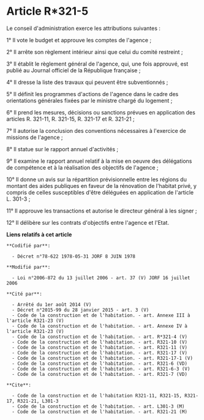 # Article R*321-5

Le conseil d'administration exerce les attributions suivantes :

1° Il vote le budget et approuve les comptes de l'agence ;

2° Il arrête son règlement intérieur ainsi que celui du comité restreint ;

3° Il établit le règlement général de l'agence, qui, une fois approuvé, est publié au Journal officiel de la République
française ;

4° Il dresse la liste des travaux qui peuvent être subventionnés ;

5° Il définit les programmes d'actions de l'agence dans le cadre des orientations générales fixées par le ministre chargé du
logement ;

6° Il prend les mesures, décisions ou sanctions prévues en application des articles R. 321-11, R. 321-15, R. 321-17 et R.
321-21 ;

7° Il autorise la conclusion des conventions nécessaires à l'exercice de missions de l'agence ;

8° Il statue sur le rapport annuel d'activités ;

9° Il examine le rapport annuel relatif à la mise en oeuvre des délégations de compétence et à la réalisation des objectifs
de l'agence ;

10° Il donne un avis sur la répartition prévisionnelle entre les régions du montant des aides publiques en faveur de la
rénovation de l'habitat privé, y compris de celles susceptibles d'être déléguées en application de l'article L. 301-3 ;

11° Il approuve les transactions et autorise le directeur général à les signer ;

12° Il délibère sur les contrats d'objectifs entre l'agence et l'Etat.

**Liens relatifs à cet article**

	**Codifié par**:

	  - Décret n°78-622 1978-05-31 JORF 8 JUIN 1978

	**Modifié par**:

	  - Loi n°2006-872 du 13 juillet 2006 - art. 37 (V) JORF 16 juillet 2006

	**Cité par**:

	  - Arrêté du 1er août 2014 (V)
	  - Décret n°2015-99 du 28 janvier 2015 - art. 3 (V)
	  - Code de la construction et de l'habitation. - art. Annexe III à l'article R321-23 (V)
	  - Code de la construction et de l'habitation. - art. Annexe IV à l'article R321-23 (V)
	  - Code de la construction et de l'habitation. - art. R*321-4 (V)
	  - Code de la construction et de l'habitation. - art. R321-10 (V)
	  - Code de la construction et de l'habitation. - art. R321-11 (V)
	  - Code de la construction et de l'habitation. - art. R321-17 (V)
	  - Code de la construction et de l'habitation. - art. R321-17-1 (V)
	  - Code de la construction et de l'habitation. - art. R321-6 (VD)
	  - Code de la construction et de l'habitation. - art. R321-6-3 (V)
	  - Code de la construction et de l'habitation. - art. R321-7 (VD)

	**Cite**:

	  - Code de la construction et de l'habitation R321-11, R321-15, R321-17, R321-21, L301-3
	  - Code de la construction et de l'habitation. - art. L301-3 (M)
	  - Code de la construction et de l'habitation. - art. R321-21 (M)
